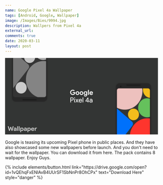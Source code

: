 ```yaml
---
name: Google Pixel 4a Wallpaper
tags: [Android, Google, Wallpaper]
image: /Images/Bies/9994.jpg
description: Wallpers from Pixel 4a
external_url:
comments: true
date: 2020-03-11
layout: post
---
```


![alt text](/Images/Bies/9994.jpg "1")

Google is teasing its upcoming Pixel phone in public places. And they have also showcased some new wallpapers before launch. And you don't need to wait for the wallpaper. You can download it from here. The pack contains 8 wallpaper. Enjoy Guys.

<p class="text-center">
{% include elements/button.html link="https://drive.google.com/open?id=1vQEhqFxENlAvB4UUrSF1SbNnPr8OhCPx" text="Download Here" style="danger" %}
</p>